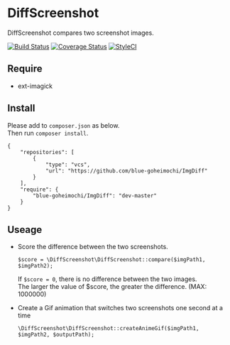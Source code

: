 # DiffScreenshot

DiffScreenshot compares two screenshot images.

[![Build Status](https://travis-ci.org/blue-goheimochi/diff-img.svg?branch=develop
)](https://travis-ci.org/blue-goheimochi/diff-img)
[![Coverage Status](https://coveralls.io/repos/github/blue-goheimochi/diff-img/badge.svg?branch=develop)](https://coveralls.io/github/blue-goheimochi/diff-img?branch=develop)
[![StyleCI](https://styleci.io/repos/80089703/shield?branch=develop)](https://styleci.io/repos/80089703)

## Require

* ext-imagick

## Install

Please add to `composer.json` as below.  
Then run `composer install`.

    {
        "repositories": [
            {
                "type": "vcs",
                "url": "https://github.com/blue-goheimochi/ImgDiff"
            }
        ],
        "require": {
            "blue-goheimochi/ImgDiff": "dev-master"
        }
    }

## Useage

* Score the difference between the two screenshots.
    ```
    $score = \DiffScreenshot\DiffScreenshot::compare($imgPath1, $imgPath2);
    ```
  If `$score = 0`, there is no difference between the two images.  
  The larger the value of $score, the greater the difference. (MAX: 1000000)
  
* Create a Gif animation that switches two screenshots one second at a time
    ```
    \DiffScreenshot\DiffScreenshot::createAnimeGif($imgPath1, $imgPath2, $outputPath);
    ```
